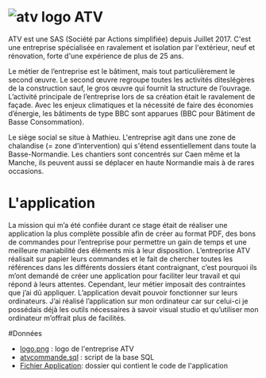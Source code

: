 # ![atv logo](https://imgur.com/w7tuz8V) ATV
ATV est une SAS (Société par Actions simplifiée) depuis Juillet 2017.
C'est une entreprise spécialisée en ravalement et isolation par l'extérieur, neuf et rénovation, forte d'une expérience de plus de 25 ans.

Le métier de l’entreprise est le bâtiment, mais tout particulièrement le second œuvre.
Le second œuvre regroupe toutes les activités diteslégères de la construction sauf, le gros œuvre qui fournit la structure de l’ouvrage.
L’activité principale de l’entreprise lors de sa création était le ravalement de façade.
Avec les enjeux climatiques et la nécessité de faire des économies d’énergie, les bâtiments de type BBC sont apparues (BBC pour Bâtiment de Basse Consommation).

Le siège social se situe à Mathieu. L'entreprise agit dans une zone de chalandise (= zone d’intervention) qui s'étend essentiellement dans toute la Basse-Normandie.
Les chantiers sont concentrés sur Caen même et la Manche, ils peuvent aussi se déplacer en haute Normandie mais à de rares occasions.

# L'application
La mission qui m’a été confiée durant ce stage était de réaliser une application la plus complète possible afin de créer au format PDF, des bons de commandes pour l’entreprise pour 
permettre un gain de temps et une meilleure maniabilité des éléments mis à leur disposition. 
L’entreprise ATV réalisait sur papier leurs commandes et le fait de chercher toutes les références dans les différents dossiers étant contraignant, c’est pourquoi ils m’ont demandé de créer une application pour faciliter leur travail et qui répond à leurs attentes.
Cependant, leur métier imposait des contraintes que j’ai dû appliquer.
L’application devait pouvoir fonctionner sur leurs ordinateurs.
J’ai réalisé l’application sur mon ordinateur car sur celui-ci je possédais déjà les outils nécessaires à savoir visual studio et qu’utiliser mon ordinateur m’offrait plus de facilités.

#Données
- [logo.png](https://github.com/ThomasBacheley/ATV/blob/master/logo.png "logo.png") : logo de l'entreprise ATV
- [atvcommande.sql](https://github.com/ThomasBacheley/ATV/blob/master/atvcommande.sql "atvcommande.sql") : script de la base SQL
- [Fichier Application](https://github.com/ThomasBacheley/ATV/tree/master/Fichier%20Application "Fichier Application"): dossier qui contient le code de l'application
